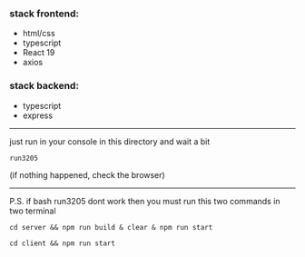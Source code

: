 ### stack frontend:

- html/css
- typescript
- React 19
- axios

### stack backend:

- typescript
- express

---

just run in your console in this directory
and wait a bit

```
run3205
```

(if nothing happened, check the browser)

---

P.S.
if bash run3205 dont work then you must run this two commands in two terminal

```
cd server && npm run build & clear & npm run start
```

```
cd client && npm run start
```

